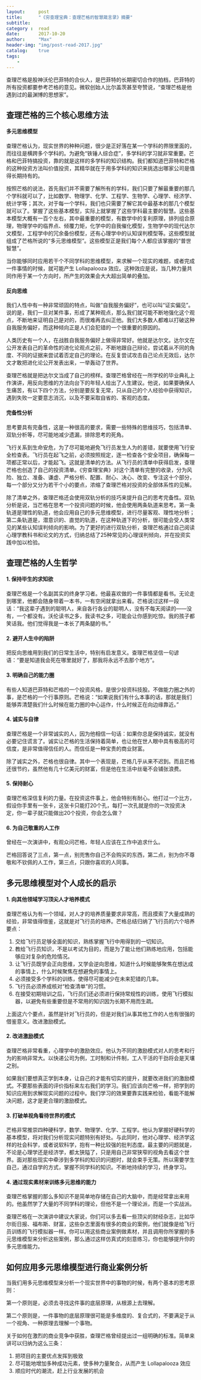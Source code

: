 ```yaml
---
layout:     post
title:      "《穷查理宝典：查理芒格的智慧箴言录》摘要"
subtitle:   
category :  read
date:       2017-10-20
author:     "Max"
header-img: "img/post-read-2017.jpg"
catalog:    true
tags:
    - 
---
```


查理芒格是股神沃伦巴菲特的合伙人，是巴菲特的长期密切合作的拍档，巴菲特的所有投资都要参考芒格的意见。微软创始人比尔盖茨甚至夸赞说，“查理芒格是他遇到过的最渊博的思想家”。

## 查理芒格的三个核心思维方法

#### 多元思维模型

查理芒格认为，现实世界的种种问题，很少是正好落在某一个学科的界限里面的，而往往是横跨多个学科的。为避免“铁锤人综合症”，多学科的学习就非常重要。芒格和巴菲特搞投资，靠的就是这样的多学科的知识结构。我们都知道巴菲特和芒格的这种投资方法叫价值投资，其精华就在于用多学科的知识来挑选出哪家公司是值得长期持有的。

按照芒格的说法，首先我们并不需要了解所有的学科，我们只要了解最重要的那几个学科就可以了，比如数学、物理学、化学、工程学、生物学、心理学、经济学、统计学等；其次，对于每一个学科，我们也只需要了解它其中最基本的那几个模型就可以了。掌握了这些基本模型，实际上就掌握了这些学科最主要的智慧。这些基本模型大概有一百个左右，其中最重要的模型，有数学中的复利原理，排列组合原理，物理学中的临界点、倾覆力矩，化学中的自我催化模型，生物学中的现代达尔文模型，工程学中的冗余备份模型，还有心理学中的认知误判模型等。这些模型就组成了芒格所说的“多元思维模型”。这些模型正是我们每个人都应该掌握的“普世智慧”。

当你能够同时应用若干个不同学科的思维模型，来求解一个现实的难题，或者完成一件事情的时候，就可能产生 Lollapalooza 效应。这种效应是说，当几种力量共同作用于某一个方向时，所产生的效果会大大超出简单的叠加。

#### 反向思维

我们人性中有一种非常顽固的特点，叫做“自我服务偏好”，也可以叫“证实偏见”。说的是，我们一旦对某件事，形成了某种观点，那么我们就可能不断地强化这个观点，不断地来证明自己是对的，而很难再去纠正他。我们大多数人都难以打破这种自我服务偏好，而这种倾向正是人们会犯错的一个很重要的原因的。

人类历史有一个人，在战胜自我服务偏好上做得非常好。他就是达尔文。达尔文在公开发表自己的革命性的进化论观点之前，不断地跟自己辩论，尝试着从不同的角度、不同的证据来尝试着否定自己的理论。在反复尝试攻击自己论点无效后，达尔文才敢把进化论公开发表出来，一举轰动了世界。

查理芒格就是把达尔文当成了自己的榜样。查理芒格曾经在一所学校的毕业典礼上作演讲，用反向思维的方法向台下的年轻人给出了人生建议。他说，如果要确保人生痛苦，有以下四个方法，分别是要反复无常，只从自己的个人经验中获得知识，遇到失败一定要意志消沉，以及不要采取自省的、客观的态度。

#### 完备性分析

思考要具有完备性，这是一种很高的要求，需要一些特殊的思维技巧，包括清单、双轨分析等，尽可能地减少遗漏，排除思考的死角。

飞行关系到生命安危，为了尽可能地避免飞行员发生人为的差错，就要使用飞行安全检查表。飞行员在起飞之前，必须按照规定，逐一检查各个安全项目，确保每一项都正常以后，才能起飞。这就是清单的方法。从飞行员的清单中获得启发，查理芒格也创造了自己的投资清单。《穷查理宝典》对这个清单有完整的收录，分为风险、独立、准备、谦虚、严格分析、配置、耐心、决心、改变、专注这十个部分，每一个部分又分为若干个小的要点，浓缩了查理芒格对投资的全部体系性的见解。

除了清单之外，查理芒格还会使用双轨分析的技巧来提升自己的思考完备性。双轨分析是说，当芒格在思考一个投资问题的时候，他会使用两条轨道来思考。第一条轨道是理性的轨道，他会应用自己的多元思维模型，进行尽量客观、理性地分析；第二条轨道是，潜意识的、直觉的轨道，在这种轨道下的分析，很可能会受人类常见的某些认知误判倾向的影响。为了更好的进行双轨分析，查理芒格通过自己阅读心理学教科书和论文的方式，归纳总结了25种常见的心理误判倾向，并在投资实践中加以检验。

## 查理芒格的人生哲学

#### 1. 保持毕生的求知欲

查理芒格是一个名副其实的终身学习者。他最喜欢做的一件事情都是看书。无论走到哪里，他都会随身带着一本书，一有空闲就拿出来看。芒格说过这样一段话：“我这辈子遇到的聪明人，来自各行各业的聪明人，没有不每天阅读的——没有，一个都没有。沃伦读书之多，我读书之多，可能会让你感到吃惊。我的孩子都笑话我。他们觉得我是一本长了两条腿的书。”

#### 2. 避开人生中的陷阱

把反向思维用到我们的日常生活中，特别有启发意义。查理芒格坚信一句谚语：“要是知道我会死在哪里就好了，那我将永远不去那个地方”。

#### 3. 明确自己的能力圈

有些人知道巴菲特和芒格的一个投资风格，是很少投资科技股。不做能力圈之外的事，是芒格的一个行事原则。芒格说：“如果说我们有什么本事的话，那就是我们能够弄清楚我们什么时候在能力圈的中心运作，什么时候正在向边缘靠近。”

#### 4. 诚实与自律

查理芒格是一个非常诚实的人，因为他相信一句话：如果你总是保持诚实，就没有必要记住谎言了。诚实让芒格的生活保持着简单，也让他在世人眼中具有极高的可信度，是非常值得信任的人。而信任是一种宝贵的商业财富。

除了诚实之外，芒格也很自律。其中一个表现是，芒格几乎从来不迟到。而且芒格还很节约，虽然他有几十亿美元的财富，但是他在生活中丝毫不会铺张浪费。

#### 5. 保持耐心

查理芒格深信复利的力量。在投资这件事上，他会特别有耐心。他打过一个比方，假设你手里有一张卡，这张卡只能打20个孔，每打一次孔就是你的一次投资决定，你一辈子就只能做出20个投资，你会怎么做？

#### 6. 为自己敬重的人工作

曾经在一次演讲中，有观众问芒格，年轻人应该在工作中追求什么。

芒格回答说了三点，第一点，别兜售你自己不会购买的东西，第二点，别为你不尊敬和不钦佩的人工作，第三点，只跟你喜欢的人同事。

## 多元思维模型对个人成长的启示

#### 1. 向其他领域学习顶尖人才培养模式

查理芒格认为有一个领域，对人才的培养质量要求非常高，而且摸索了大量成熟的经验，非常值得借鉴，这就是对飞行员的培养。芒格总结归纳了飞行员的六个培养要点：
1. 交给飞行员足够全面的知识，熟练掌握飞行中用得到的一切知识。
2. 教给飞行员知识，不是以考试为目的，而是为了能让他们熟练地应用，包括能够应对复杂的危险情况。
3. 让飞行员既学会正向思维，又学会逆向思维，知道什么时候能够聚焦在想达成的事情上，什么时候聚焦在想避免的事情上。
4. 必须接受多个学科的训练，使得尽可能减少在未来犯错的几率。
5. 飞行员必须养成核对“检查清单”的习惯。
6. 在接受初期培训之后，飞行员们还必须进行保持常规性的训练，使用飞行模拟器，以避免有些重要但是不常用的知识因为长期不用而生疏。

上面这六个要点，虽然是针对飞行员的，但是对我们从事其他工作的人也有很强的借鉴意义。改进激励模式。

#### 2. 改进激励模式

查理芒格非常看重，心理学中的激励效应。他认为不同的激励模式对人的思考和行为的影响非常大。以快递公司为例，工时制和计件制，工人干活的干劲将会是天壤之别。

如果我们要想真正学到本身，让自己的才能有切实的提升，就要改进我们的激励模式。不要那些表面的评价指标来左右我们的学习。我们应该向芒格一样，把学到的知识应用到求解现实问题的过程中。我们学习的效果要靠实践来检验，看能不能解决问题，这才是更合理的激励模式。

#### 3. 打破单视角看待世界的模式

芒格非常推崇四种硬科学，数学、物理学、化学、工程学。他认为掌握好硬科学的基本模型，将对我们分析现实问题特别有好处。与此同时，他对心理学、经济学这样的社会科学，或者说软科学，抱有一种比较强的批判态度。最主要的问题就是，不论是心理学还是经济学，都太狭隘了，只是用自己非常狭窄的视角去看这个世界。面对那些现实中牵涉到多学科的知识的问题时，就会束手无策。所以需要学生自己，通过自学的方式，掌握不同学科的知识。不断地持续的学习，终身学习。


#### 4. 通过现实素材来训练多元思维的能力

查理芒格掌握的那么多知识不是简单地存储在自己的大脑中，而是经常拿出来用的。他虽然学了大量的不同学科的理论，但他不是一个理论派，而是一个实战派。

查理芒格在一次演讲中建议大家说，你们可以多去看一些顶尖的财经杂志，比如华尔街日报、福布斯、财富，这些杂志里面有很多的商业的案例，他们就像是给飞行员训练的飞行模拟器一样。你可以用这些商业案例做素材，并且调用你所掌握的多元思维模型来分析这些案例，那么通过这样仿真式的刻意练习，你也能够提升你的多元思维能力。

## 如何应用多元思维模型进行商业案例分析

当我们用多元思维模型来分析一个现实世界中的事物的时候，有两个基本的思考原则：

第一个原则是，必须去寻找这件事的底层原理，从根源上去理解。

第二个原则是，一件事物的底层原理很可能是多维度的、复合式的，不要满足于从一个视角、一种原理去理解一个事物。

关于如何在激烈的商业竞争中获胜，查理芒格曾经提出过一组明确的标准。简单来讲可以归纳为这么三条：
1. 把项目的主要优点发挥到极致
2. 尽可能地增加多种成功元素，使多种力量聚合，从而产生 Lollapalooza 效应
3. 顺应时代的潮流，赶上行业发展的机会